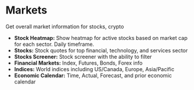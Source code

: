 # **Markets**
   
Get overall market information for stocks, crypto
- **Stock Heatmap:** Show heatmap for active stocks based on market cap for each sector. Daily timeframe.
- **Stocks:** Stock quotes for top financial, technology, and services sector
- **Stocks Screener:** Stock screener with the ability to filter
- **Financial Markets:** Index, Futures, Bonds, Forex info
- **Indices:** World indices including US/Canada, Europe, Asia/Pacific
- **Economic Calendar:** Time, Actual, Forecast, and prior economic calendar
